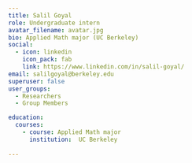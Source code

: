 ```yaml
---
title: Salil Goyal
role: Undergraduate intern
avatar_filename: avatar.jpg
bio: Applied Math major (UC Berkeley)
social:
  - icon: linkedin
    icon_pack: fab
    link: https://www.linkedin.com/in/salil-goyal/
email: salilgoyal@berkeley.edu
superuser: false
user_groups:
  - Researchers
  - Group Members

education:
  courses:
    - course: Applied Math major
      institution:  UC Berkeley
    
---
```

